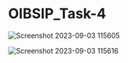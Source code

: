 # OIBSIP_Task-4
![Screenshot 2023-09-03 115605](https://github.com/manojsiddoji/OIBSIP_Task-4/assets/140048527/fbd5d656-dc13-417a-a0fc-8d7fb77240b1)

![Screenshot 2023-09-03 115616](https://github.com/manojsiddoji/OIBSIP_Task-4/assets/140048527/45949db0-9cbc-4f17-9877-4fde72dff493)
